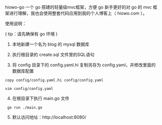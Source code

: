 hiowo-go 一个 go 搭建的轻量级mvc框架，方便 go 新手更好的对 go 的 mvc 框架进行理解，我也会使用整套代码应用到我的个人博客上（ hiowo.com ）。



使用说明：

( tip：请先确保有 go 环境 )

1. 本地新建一个名为 blog 的 mysql 数据库

2. 执行根目录的 create.sql 文件里的SQL语句

3. 将 config 目录下的 config.yaml.hi 复制另存为 config.yaml，并修改里面的数据库配置


``` shell
copy config/config.yaml.hi config/config.yaml

vim config/config.yaml
```

4. 在根目录下执行 main.go 文件

``` shell
 go run ./main.go
```
5. 默认访问地址：http://localhost:8080/